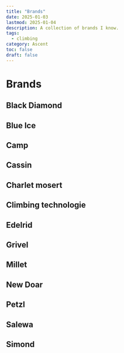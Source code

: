 ```yaml
---
title: "Brands"
date: 2025-01-03
lastmod: 2025-01-04
description: A collection of brands I know.
tags:
  - climbing
category: Ascent
toc: false
draft: false
---
```

# Brands

## Black Diamond

## Blue Ice

## Camp

## Cassin

## Charlet mosert

## Climbing technologie

## Edelrid

## Grivel

## Millet

## New Doar

## Petzl

## Salewa

## Simond

